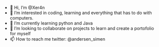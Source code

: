 - 👋 Hi, I’m @Xer4n
- 👀 I’m interested in coding, learning and everything that has to do with computers.
- 🌱 I’m currently learning python and Java
- 💞️ I’m looking to collaborate on projects to learn and create a portofolio for myself
- 📫 How to reach me twitter: @andersen_simen

<!---
Xer4n/Xer4n is a ✨ special ✨ repository because its `README.md` (this file) appears on your GitHub profile.
You can click the Preview link to take a look at your changes.
--->
